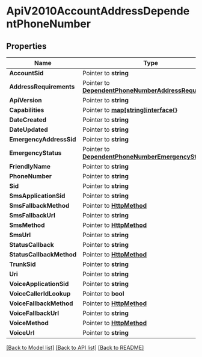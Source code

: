 # ApiV2010AccountAddressDependentPhoneNumber

## Properties
Name | Type | Notes
------------ | ------------- | -------------
**AccountSid** | Pointer to **string** | 
**AddressRequirements** | Pointer to [**DependentPhoneNumberAddressRequirement**](dependent_phone_number_address_requirement.md) | 
**ApiVersion** | Pointer to **string** | 
**Capabilities** | Pointer to [**map[string]interface{}**](.md) | 
**DateCreated** | Pointer to **string** | 
**DateUpdated** | Pointer to **string** | 
**EmergencyAddressSid** | Pointer to **string** | 
**EmergencyStatus** | Pointer to [**DependentPhoneNumberEmergencyStatus**](dependent_phone_number_emergency_status.md) | 
**FriendlyName** | Pointer to **string** | 
**PhoneNumber** | Pointer to **string** | 
**Sid** | Pointer to **string** | 
**SmsApplicationSid** | Pointer to **string** | 
**SmsFallbackMethod** | Pointer to [**HttpMethod**](http_method.md) | 
**SmsFallbackUrl** | Pointer to **string** | 
**SmsMethod** | Pointer to [**HttpMethod**](http_method.md) | 
**SmsUrl** | Pointer to **string** | 
**StatusCallback** | Pointer to **string** | 
**StatusCallbackMethod** | Pointer to [**HttpMethod**](http_method.md) | 
**TrunkSid** | Pointer to **string** | 
**Uri** | Pointer to **string** | 
**VoiceApplicationSid** | Pointer to **string** | 
**VoiceCallerIdLookup** | Pointer to **bool** | 
**VoiceFallbackMethod** | Pointer to [**HttpMethod**](http_method.md) | 
**VoiceFallbackUrl** | Pointer to **string** | 
**VoiceMethod** | Pointer to [**HttpMethod**](http_method.md) | 
**VoiceUrl** | Pointer to **string** | 

[[Back to Model list]](../README.md#documentation-for-models) [[Back to API list]](../README.md#documentation-for-api-endpoints) [[Back to README]](../README.md)


